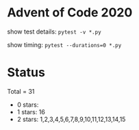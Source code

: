 Advent of Code 2020
===================

show test details:
```pytest -v *.py```

show timing:
```pytest --durations=0 *.py```

Status
======

Total = 31

- 0 stars:
- 1 stars: 16  
- 2 stars: 1,2,3,4,5,6,7,8,9,10,11,12,13,14,15